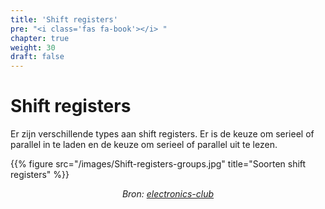 ```yaml
---
title: 'Shift registers'
pre: "<i class='fas fa-book'></i> "
chapter: true
weight: 30
draft: false
---
```


# Shift registers

Er zijn verschillende types aan shift registers. Er is de keuze om serieel of parallel in te laden en de keuze om serieel of parallel uit te lezen.

{{% figure src="/images/Shift-registers-groups.jpg" title="Soorten shift registers"  %}}

<div class="image_courtesy">
  Bron: 
   <a href="https://electronics-club.com/shift-register-types-working-application/" target="_blank">electronics-club</a>
</div>

<style>
  div.image_courtesy {
    text-align: center;
    font-size: 100%;
    font-style: italic;
  }
</style>
